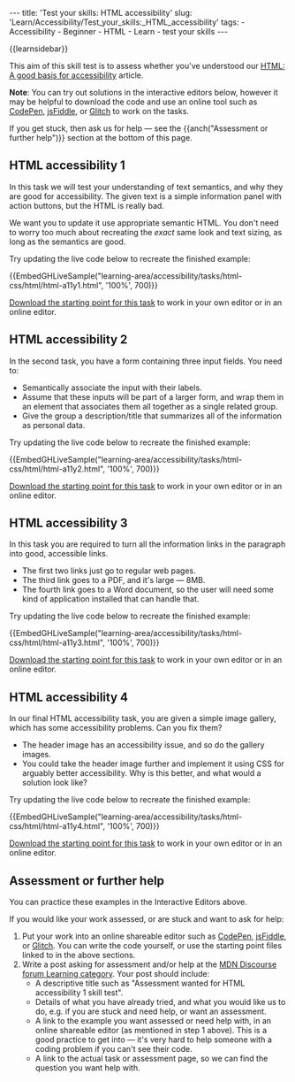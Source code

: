 --- title: 'Test your skills: HTML accessibility' slug: 'Learn/Accessibility/Test\_your\_skills:\_HTML\_accessibility' tags: - Accessibility - Beginner - HTML - Learn - test your skills ---

{{learnsidebar}}

This aim of this skill test is to assess whether you've understood our [HTML: A good basis for accessibility](/en-US/docs/Learn/Accessibility/HTML) article.

**Note**: You can try out solutions in the interactive editors below, however it may be helpful to download the code and use an online tool such as [CodePen](https://codepen.io/), [jsFiddle](https://jsfiddle.net/), or [Glitch](https://glitch.com/) to work on the tasks.  
  
If you get stuck, then ask us for help — see the {{anch("Assessment or further help")}} section at the bottom of this page.

HTML accessibility 1
--------------------

In this task we will test your understanding of text semantics, and why they are good for accessibility. The given text is a simple information panel with action buttons, but the HTML is really bad.

We want you to update it use appropriate semantic HTML. You don't need to worry too much about recreating the *exact* same look and text sizing, as long as the semantics are good.

Try updating the live code below to recreate the finished example:

{{EmbedGHLiveSample("learning-area/accessibility/tasks/html-css/html/html-a11y1.html", '100%', 700)}}

[Download the starting point for this task](https://github.com/mdn/learning-area/blob/master/accessibility/tasks/html-css/html/html-a11y1-download.html) to work in your own editor or in an online editor.

HTML accessibility 2
--------------------

In the second task, you have a form containing three input fields. You need to:

-   Semantically associate the input with their labels.
-   Assume that these inputs will be part of a larger form, and wrap them in an element that associates them all together as a single related group.
-   Give the group a description/title that summarizes all of the information as personal data.

Try updating the live code below to recreate the finished example:

{{EmbedGHLiveSample("learning-area/accessibility/tasks/html-css/html/html-a11y2.html", '100%', 700)}}

[Download the starting point for this task](https://github.com/mdn/learning-area/blob/master/accessibility/tasks/html-css/html/html-a11y2-download.html) to work in your own editor or in an online editor.

HTML accessibility 3
--------------------

In this task you are required to turn all the information links in the paragraph into good, accessible links.

-   The first two links just go to regular web pages.
-   The third link goes to a PDF, and it's large — 8MB.
-   The fourth link goes to a Word document, so the user will need some kind of application installed that can handle that.

Try updating the live code below to recreate the finished example:

{{EmbedGHLiveSample("learning-area/accessibility/tasks/html-css/html/html-a11y3.html", '100%', 700)}}

[Download the starting point for this task](https://github.com/mdn/learning-area/blob/master/accessibility/tasks/html-css/html/html-a11y3-download.html) to work in your own editor or in an online editor.

HTML accessibility 4
--------------------

In our final HTML accessibility task, you are given a simple image gallery, which has some accessibility problems. Can you fix them?

-   The header image has an accessibility issue, and so do the gallery images.
-   You could take the header image further and implement it using CSS for arguably better accessibility. Why is this better, and what would a solution look like?

Try updating the live code below to recreate the finished example:

{{EmbedGHLiveSample("learning-area/accessibility/tasks/html-css/html/html-a11y4.html", '100%', 700)}}

[Download the starting point for this task](https://github.com/mdn/learning-area/blob/master/accessibility/tasks/html-css/html/html-a11y4-download.html) to work in your own editor or in an online editor.

Assessment or further help
--------------------------

You can practice these examples in the Interactive Editors above.

If you would like your work assessed, or are stuck and want to ask for help:

1.  Put your work into an online shareable editor such as [CodePen](https://codepen.io/), [jsFiddle](https://jsfiddle.net/), or [Glitch](https://glitch.com/). You can write the code yourself, or use the starting point files linked to in the above sections.
2.  Write a post asking for assessment and/or help at the <a href="https://discourse.mozilla.org/c/mdn/learn" class="external external-icon">MDN Discourse forum Learning category</a>. Your post should include:
    -   A descriptive title such as "Assessment wanted for HTML accessibility 1 skill test".
    -   Details of what you have already tried, and what you would like us to do, e.g. if you are stuck and need help, or want an assessment.
    -   A link to the example you want assessed or need help with, in an online shareable editor (as mentioned in step 1 above). This is a good practice to get into — it's very hard to help someone with a coding problem if you can't see their code.
    -   A link to the actual task or assessment page, so we can find the question you want help with.
